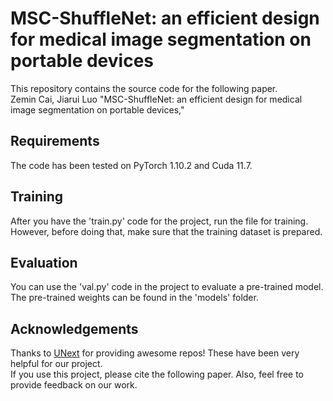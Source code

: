 # MSC-ShuffleNet: an efficient design for medical image segmentation on portable devices 

This repository contains the source code for the following paper.  
Zemin Cai, Jiarui Luo "MSC-ShuffleNet: an efficient design for medical image segmentation on portable devices,"

## Requirements
The code has been tested on PyTorch 1.10.2 and Cuda 11.7.  


## Training
After you have the 'train.py' code for the project, run the file for training. However, before doing that, make sure that the training dataset is prepared.  


## Evaluation
You can use the 'val.py' code in the project to evaluate a pre-trained model. The pre-trained weights can be found in the 'models' folder.

## Acknowledgements
Thanks to [UNext](https://github.com/jeya-maria-jose/UNeXt-pytorch) for providing awesome repos! These have been very helpful for our project.  
If you use this project, please cite the following paper. Also, feel free to provide feedback on our work.  


